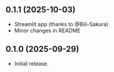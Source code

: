 ## 0.1.1 (2025-10-03)
- Streamlit app (thanks to @Bili-Sakura)
- Minor changes in README

## 0.1.0 (2025-09-29)
- Initial release.
